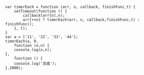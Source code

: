<pre><code>
var timerEach = function (arr, n, callback, finishFunc,t) {    
    setTimeout(function () {
		callback(arr[n],n);
        arr[++n] ? timerEach(arr, n, callback,finishFunc,t) : finishFunc();
    }, t);
}
var a = ['11', '22', '33', '44'];
timerEach(a, 0,
    function (o,n) {
    console.log(o,n);
},
    function () {
    console.log('完成');
},1000);
</code></pre>